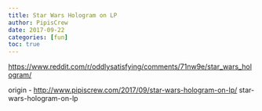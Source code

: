 ```yaml
---
title: Star Wars Hologram on LP
author: PipisCrew
date: 2017-09-22
categories: [fun]
toc: true
---
```


https://www.reddit.com/r/oddlysatisfying/comments/71nw9e/star_wars_hologram/

origin - http://www.pipiscrew.com/2017/09/star-wars-hologram-on-lp/ star-wars-hologram-on-lp